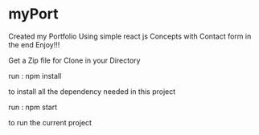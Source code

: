 # myPort
Created my Portfolio Using simple react js Concepts with Contact form in the end Enjoy!!!

Get a Zip file for Clone in your Directory 


run : npm install 

 to install all the dependency needed in this project 
 
 run : npm start 
 
 to run  the current project 
 
